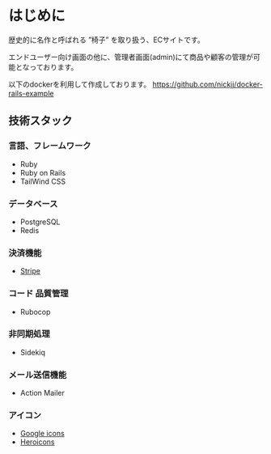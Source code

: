 # はじめに
歴史的に名作と呼ばれる ”椅子” を取り扱う、ECサイトです。

エンドユーザー向け画面の他に、管理者画面(admin)にて商品や顧客の管理が可能となっております。

以下のdockerを利用して作成しております。
https://github.com/nickjj/docker-rails-example


## 技術スタック

### 言語、フレームワーク
- Ruby
- Ruby on Rails
- TailWind CSS

### データベース
- PostgreSQL
- Redis

### 決済機能
- [Stripe](https://stripe.com/docs/api)

### コード 品質管理
- Rubocop

### 非同期処理
- Sidekiq

### メール送信機能
- Action Mailer

### アイコン
- [Google icons](https://fonts.google.com/icons)
- [Heroicons](https://heroicons.com/)

